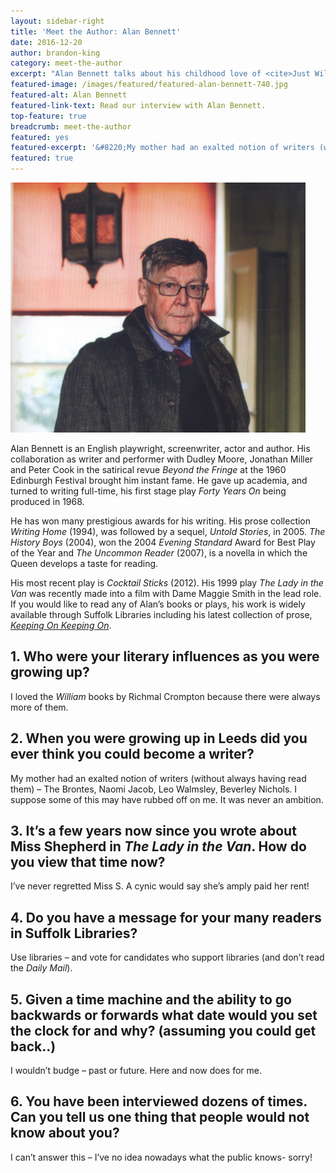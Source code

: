 ```yaml
---
layout: sidebar-right
title: 'Meet the Author: Alan Bennett'
date: 2016-12-20
author: brandon-king
category: meet-the-author
excerpt: "Alan Bennett talks about his childhood love of <cite>Just William</cite> and his mother's exaltation of writers, and encourages readers to use their local libraries"
featured-image: /images/featured/featured-alan-bennett-740.jpg
featured-alt: Alan Bennett
featured-link-text: Read our interview with Alan Bennett.
top-feature: true
breadcrumb: meet-the-author
featured: yes
featured-excerpt: '&#8220;My mother had an exalted notion of writers (without always having read them).&#8221;'
featured: true
---
```


![Alan Bennett](/images/featured/featured-alan-bennett.jpg)

Alan Bennett is an English playwright, screenwriter, actor and author. His collaboration as writer and performer with Dudley Moore, Jonathan Miller and Peter Cook in the satirical revue <cite>Beyond the Fringe</cite> at the 1960 Edinburgh Festival brought him instant fame. He gave up academia, and turned to writing full-time, his first stage play <cite>Forty Years On</cite> being produced in 1968.

He has won many prestigious awards for his writing. His prose collection <cite>Writing Home</cite> (1994), was followed by a sequel, <cite>Untold Stories</cite>, in 2005. <cite>The History Boys</cite> (2004), won the 2004 <cite>Evening Standard</cite> Award for Best Play of the Year and <cite>The Uncommon Reader</cite> (2007), is a novella in which the Queen develops a taste for reading.

His most recent play is <cite>Cocktail Sticks</cite> (2012). His 1999 play <cite>The Lady in the Van</cite> was recently made into a film with Dame Maggie Smith in the lead role. If you would like to read any of Alan’s books or plays, his work is widely available through Suffolk Libraries including his latest collection of prose, <a href="https://suffolk.spydus.co.uk/cgi-bin/spydus.exe/ENQ/OPAC/BIBENQ?BRN=2043278"><cite>Keeping On Keeping On</cite></a>.

## 1. Who were your literary influences as you were growing up?

I loved the <cite>William</cite> books by Richmal Crompton because there were always more of them.

## 2. When you were growing up in Leeds did you ever think you could become a writer?

My mother had an exalted notion of writers (without always having read them) – The Brontes, Naomi Jacob, Leo Walmsley, Beverley Nichols. I suppose some of this may have rubbed off on me. It was never an ambition.

## 3. It’s a few years now since you wrote about Miss Shepherd in <cite>The Lady in the Van</cite>. How do you view that time now?

I’ve never regretted Miss S. A cynic would say she’s amply paid her rent!

## 4. Do you have a message for your many readers in Suffolk Libraries?

Use libraries – and vote for candidates who support libraries (and don’t read the <cite>Daily Mail</cite>).

## 5. Given a time machine and the ability to go backwards or forwards what date would you set the clock for and why? (assuming you could get back..)

I wouldn’t budge – past or future. Here and now does for me.

## 6. You have been interviewed dozens of times. Can you tell us one thing that people would not know about you?

I can’t answer this – I’ve no idea nowadays what the public knows- sorry!
